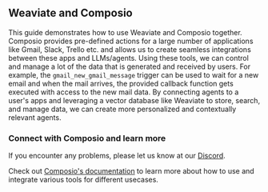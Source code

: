 ## Weaviate and Composio

This guide demonstrates how to use Weaviate and Composio together. Composio provides pre-defined actions for a large number of applications like Gmail, Slack, Trello etc. and allows us to create seamless integrations between these apps and LLMs/agents. Using these tools, we can control and manage a lot of the data that is generated and received by users. For example, the `gmail_new_gmail_message` trigger can be used to wait for a new email and when the mail arrives, the provided callback function gets executed with access to the new mail data. By connecting agents to a user's apps and leveraging a vector database like Weaviate to store, search, and manage data, we can create more personalized and contextually relevant agents.

### Connect with Composio and learn more

If you encounter any problems, please let us know at our [Discord](https://discord.com/invite/cNruWaAhQk).

Check out [Composio's documentation](https://docs.composio.dev/introduction/intro/overview) to learn more about how to use and integrate various tools for different usecases.